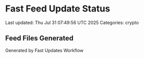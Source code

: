 # Fast Feed Update Status
Last updated: Thu Jul 31 07:49:56 UTC 2025
Categories: crypto

## Feed Files Generated

Generated by Fast Updates Workflow
